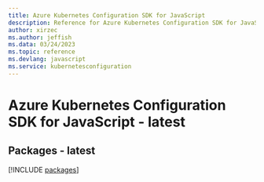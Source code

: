 ```yaml
---
title: Azure Kubernetes Configuration SDK for JavaScript
description: Reference for Azure Kubernetes Configuration SDK for JavaScript
author: xirzec
ms.author: jeffish
ms.data: 03/24/2023
ms.topic: reference
ms.devlang: javascript
ms.service: kubernetesconfiguration
---
```

# Azure Kubernetes Configuration SDK for JavaScript - latest
## Packages - latest
[!INCLUDE [packages](kubernetes-configuration-index.md)]